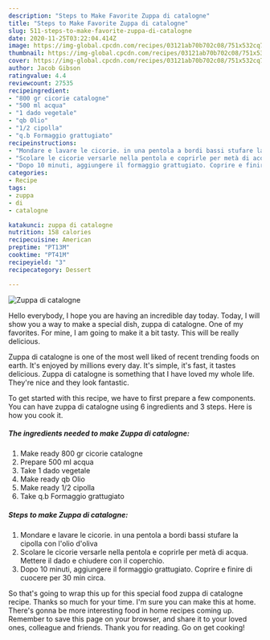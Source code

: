 ```yaml
---
description: "Steps to Make Favorite Zuppa di catalogne"
title: "Steps to Make Favorite Zuppa di catalogne"
slug: 511-steps-to-make-favorite-zuppa-di-catalogne
date: 2020-11-25T03:22:04.414Z
image: https://img-global.cpcdn.com/recipes/03121ab70b702c08/751x532cq70/zuppa-di-catalogne-recipe-main-photo.jpg
thumbnail: https://img-global.cpcdn.com/recipes/03121ab70b702c08/751x532cq70/zuppa-di-catalogne-recipe-main-photo.jpg
cover: https://img-global.cpcdn.com/recipes/03121ab70b702c08/751x532cq70/zuppa-di-catalogne-recipe-main-photo.jpg
author: Jacob Gibson
ratingvalue: 4.4
reviewcount: 27535
recipeingredient:
- "800 gr cicorie catalogne"
- "500 ml acqua"
- "1 dado vegetale"
- "qb Olio"
- "1/2 cipolla"
- "q.b Formaggio grattugiato"
recipeinstructions:
- "Mondare e lavare le cicorie. in una pentola a bordi bassi stufare la cipolla con l&#39;olio d&#39;oliva"
- "Scolare le cicorie versarle nella pentola e coprirle per metà di acqua. Mettere il dado e chiudere con il coperchio."
- "Dopo 10 minuti, aggiungere il formaggio grattugiato. Coprire e finire di cuocere per 30 min circa."
categories:
- Recipe
tags:
- zuppa
- di
- catalogne

katakunci: zuppa di catalogne 
nutrition: 158 calories
recipecuisine: American
preptime: "PT13M"
cooktime: "PT41M"
recipeyield: "3"
recipecategory: Dessert

---
```



![Zuppa di catalogne](https://img-global.cpcdn.com/recipes/03121ab70b702c08/751x532cq70/zuppa-di-catalogne-recipe-main-photo.jpg)

Hello everybody, I hope you are having an incredible day today. Today, I will show you a way to make a special dish, zuppa di catalogne. One of my favorites. For mine, I am going to make it a bit tasty. This will be really delicious.

Zuppa di catalogne is one of the most well liked of recent trending foods on earth. It's enjoyed by millions every day. It's simple, it's fast, it tastes delicious. Zuppa di catalogne is something that I have loved my whole life. They're nice and they look fantastic.




To get started with this recipe, we have to first prepare a few components. You can have zuppa di catalogne using 6 ingredients and 3 steps. Here is how you cook it.

<!--inarticleads1-->

##### The ingredients needed to make Zuppa di catalogne:

1. Make ready 800 gr cicorie catalogne
1. Prepare 500 ml acqua
1. Take 1 dado vegetale
1. Make ready qb Olio
1. Make ready 1/2 cipolla
1. Take q.b Formaggio grattugiato




<!--inarticleads2-->

##### Steps to make Zuppa di catalogne:

1. Mondare e lavare le cicorie. in una pentola a bordi bassi stufare la cipolla con l&#39;olio d&#39;oliva
1. Scolare le cicorie versarle nella pentola e coprirle per metà di acqua. Mettere il dado e chiudere con il coperchio.
1. Dopo 10 minuti, aggiungere il formaggio grattugiato. Coprire e finire di cuocere per 30 min circa.




So that's going to wrap this up for this special food zuppa di catalogne recipe. Thanks so much for your time. I'm sure you can make this at home. There's gonna be more interesting food in home recipes coming up. Remember to save this page on your browser, and share it to your loved ones, colleague and friends. Thank you for reading. Go on get cooking!
